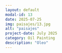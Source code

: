 ```yaml
---
layout: default
modal-id: 13
date: 2025-07-25
img: paisajes/13.jpg
alt: "paisajes"
project-date: July 2025
category: Oil Painting
description: "Oleo"
---
```

